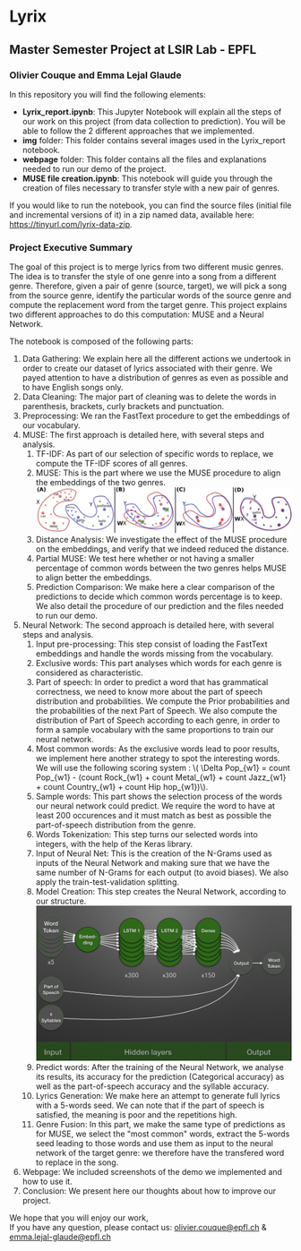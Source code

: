 # Lyrix
## Master Semester Project at LSIR Lab - EPFL
### Olivier Couque and Emma Lejal Glaude

In this repository you will find the following elements:
- <b>Lyrix_report.ipynb</b>: This Jupyter Notebook will explain all the steps of our work on this project (from data collection to prediction). You will be able to follow the 2 different approaches that we implemented.
- <b>img</b> folder: This folder contains several images used in the Lyrix_report notebook.
- <b>webpage</b> folder: This folder contains all the files and explanations needed to run our demo of the project.
- <b>MUSE file creation.ipynb</b>: This notebook will guide you through the creation of files necessary to transfer style with a new pair of genres.

If you would like to run the notebook, you can find the source files (initial file and incremental versions of it) in a zip named data, available here: https://tinyurl.com/lyrix-data-zip.

### Project Executive Summary
The goal of this project is to merge lyrics from two different music genres. The idea is to transfer the style of one genre into a song from a different genre. Therefore, given a pair of genre (source, target), we will pick a song from the source genre, identify the particular words of the source genre and compute the replacement word from the target genre. This project explains two different approaches to do this computation: MUSE and a Neural Network.

The notebook is composed of the following parts:
1. Data Gathering: We explain here all the different actions we undertook in order to create our dataset of lyrics associated with their genre. We payed attention to have a distribution of genres as even as possible and to have English songs only.
2. Data Cleaning: The major part of cleaning was to delete the words in parenthesis, brackets, curly brackets and punctuation.
3. Preprocessing: We ran the FastText procedure to get the embeddings of our vocabulary.
4. MUSE: The first approach is detailed here, with several steps and analysis.
   1. TF-IDF: As part of our selection of specific words to replace, we compute the TF-IDF scores of all genres.
   2. MUSE: This is the part where we use the MUSE procedure to align the embeddings of the two genres.  ![](img/MUSE_graph.png)
   3. Distance Analysis: We investigate the effect of the MUSE procedure on the embeddings, and verify that we indeed reduced the distance.
   4. Partial MUSE: We test here whether or not having a smaller percentage of common words between the two genres helps MUSE to align better the embeddings.
   5. Prediction Comparison: We make here a clear comparison of the predictions to decide which common words percentage is to keep. We also detail the procedure of our prediction and the files needed to run our demo.
5. Neural Network: The second approach is detailed here, with several steps and analysis.
   1. Input pre-processing: This step consist of loading the FastText embeddings and handle the words missing from the vocabulary.
   2. Exclusive words: This part analyses which words for each genre is considered as characteristic.
   3. Part of speech: In order to predict a word that has grammatical correctness, we need to know more about the part of speech distribution and probabilities. We compute the Prior probabilities and the probabilities of the next Part of Speech. We also compute the distribution of Part of Speech according to each genre, in order to form a sample vocabulary with the same proportions to train our neural network.
   4. Most common words: As the exclusive words lead to poor results, we implement here another strategy to spot the interesting words. We will use the following scoring system : \\( \Delta Pop_{w1} = count Pop_{w1} - (count Rock_{w1} + count Metal_{w1} + count Jazz_{w1} + count Country_{w1} + count Hip hop_{w1})\\).
   5. Sample words: This part shows the selection process of the words our neural network could predict. We require the word to have at least 200 occurences and it must match as best as possible the part-of-speech distribution from the genre.
   6. Words Tokenization: This step turns our selected words into integers, with the help of the Keras library.
   7. Input of Neural Net: This is the creation of the N-Grams used as inputs of the Neural Network and making sure that we have the same number of N-Grams for each output (to avoid biases). We also apply the train-test-validation splitting.
   8. Model Creation: This step creates the Neural Network, according to our structure.
  ![](img/NN.png)
   9. Predict words: After the training of the Neural Network, we analyse its results, its accuracy for the prediction (Categorical accuracy) as well as the part-of-speech accuracy and the syllable accuracy.
   10. Lyrics Generation: We make here an attempt to generate full lyrics with a 5-words seed. We can note that if the part of speech is satisfied, the meaning is poor and the repetitions high.
   11. Genre Fusion: In this part, we make the same type of predictions as for MUSE, we select the "most common" words, extract the 5-words seed leading to those words and use them as input to the neural network of the target genre: we therefore have the transfered word to replace in the song.
6. Webpage: We included screenshots of the demo we implemented and how to use it.
7. Conclusion: We present here our thoughts about how to improve our project.


We hope that you will enjoy our work,<br>
If you have any question, please contact us: olivier.couque@epfl.ch & emma.lejal-glaude@epfl.ch
